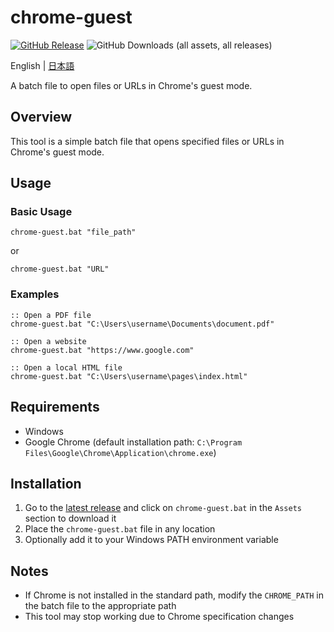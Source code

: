 # chrome-guest

[![GitHub Release](https://img.shields.io/github/v/release/koto28/chrome-guest)](https://github.com/KOTO28/chrome-guest/releases/latest)
![GitHub Downloads (all assets, all releases)](https://img.shields.io/github/downloads/koto28/chrome-guest/total)

English | [日本語](README_ja.md)

A batch file to open files or URLs in Chrome's guest mode.

## Overview

This tool is a simple batch file that opens specified files or URLs in Chrome's guest mode.

## Usage

### Basic Usage

```batch
chrome-guest.bat "file_path"
```

or

```batch
chrome-guest.bat "URL"
```

### Examples

```batch
:: Open a PDF file
chrome-guest.bat "C:\Users\username\Documents\document.pdf"

:: Open a website
chrome-guest.bat "https://www.google.com"

:: Open a local HTML file
chrome-guest.bat "C:\Users\username\pages\index.html"
```

## Requirements

- Windows
- Google Chrome (default installation path: `C:\Program Files\Google\Chrome\Application\chrome.exe`)

## Installation

1. Go to the [latest release](https://github.com/KOTO28/chrome-guest/releases/latest) and click on `chrome-guest.bat` in the `Assets` section to download it
2. Place the `chrome-guest.bat` file in any location
3. Optionally add it to your Windows PATH environment variable

## Notes

- If Chrome is not installed in the standard path, modify the `CHROME_PATH` in the batch file to the appropriate path
- This tool may stop working due to Chrome specification changes
